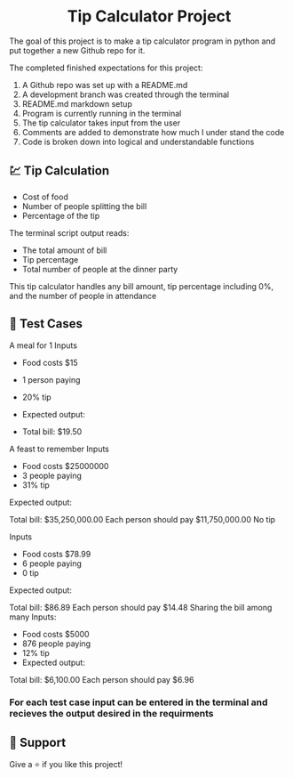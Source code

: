 <h1 align="center"><Pyhton Tip Calculator>Tip Calculator Project</h1>

The goal of this project is to make a tip calculator program in python and put together a new Github repo for it.

The completed finished expectations for this project:

1. A Github repo was set up with a README.md
2. A development branch was created through the terminal
3. README.md markdown setup 
4. Program is currently running in the terminal
5. The tip calculator takes input from the user
6. Comments are added to demonstrate how much I under stand the code 
7. Code is broken down into logical and understandable functions 

## 💹 Tip Calculation

- Cost of food
- Number of people splitting the bill
- Percentage of the tip

The terminal script output reads:

- The total amount of bill
- Tip percentage
- Total number of people at the dinner party

This tip calculator handles any bill amount, tip percentage including 0%, and the number of people in attendance

## 🧪 Test Cases 

A meal for 1
Inputs

- Food costs $15
- 1 person paying
- 20% tip
- Expected output:

- Total bill: $19.50

A feast to remember
Inputs

- Food costs $25000000
- 3 people paying
- 31% tip

Expected output:

Total bill: $35,250,000.00
Each person should pay $11,750,000.00
No tip

Inputs

- Food costs $78.99
- 6 people paying
- 0 tip

Expected output:

Total bill: $86.89
Each person should pay $14.48
Sharing the bill among many
Inputs:

- Food costs $5000
- 876 people paying
- 12% tip
- Expected output:

Total bill: $6,100.00
Each person should pay $6.96

### For each test case input can be entered in the terminal and recieves the output desired in the requirments


## 🤝 Support

Give a ⭐️ if you like this project!